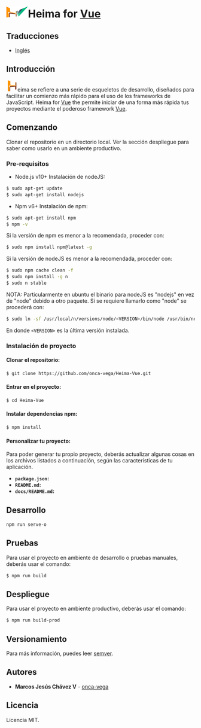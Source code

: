 ![alt text][Heima-Vue]Heima for [Vue]
============
## Traducciones
* [Inglés]

## Introducción
![alt text][Heima]eima se refiere a una serie de esqueletos de desarrollo, diseñados para facilitar un comienzo más rápido para el uso de los frameworks de JavaScript. Heima for [Vue] the permite iniciar de una forma más rápida tus proyectos mediante el poderoso framework [Vue].

## Comenzando
Clonar el repositorio en un directorio local.
Ver la sección despliegue para saber como usarlo en un ambiente productivo.

### Pre-requisitos
- Node.js v10+
Instalación de nodeJS:
```bash
$ sudo apt-get update
$ sudo apt-get install nodejs
```

- Npm v6+
Instalación de npm:
```bash
$ sudo apt-get install npm
$ npm -v
```

Si la versión de npm es menor a la recomendada, proceder con:
```bash
$ sudo npm install npm@latest -g
```

Si la versión de nodeJS es menor a la recomendada, proceder con:
```bash
$ sudo npm cache clean -f
$ sudo npm install -g n
$ sudo n stable
```

NOTA: Particularmente en ubuntu el binario para nodeJS es "nodejs" en vez de "node" debido a otro paquete. Si se requiere llamarlo como "node" se procederá con:
```bash
$ sudo ln -sf /usr/local/n/versions/node/<VERSION>/bin/node /usr/bin/nodejs
```
En donde ```<VERSION>``` es la última versión instalada.

### Instalación de proyecto
#### Clonar el repositorio:
```bash
$ git clone https://github.com/onca-vega/Heima-Vue.git
```

#### Entrar en el proyecto:
```bash
$ cd Heima-Vue
```

#### Instalar dependencias npm:
```bash
$ npm install
```

#### Personalizar tu proyecto:
Para poder generar tu propio proyecto, deberás actualizar algunas cosas en los archivos listados a continuación, según las características de tu aplicación.
* **```package.json```:**
* **```README.md```:**
* **```docs/README.md```:**

## Desarrollo
```bash
npm run serve-o
```

## Pruebas
Para usar el proyecto en ambiente de desarrollo o pruebas manuales, deberás usar el comando:
```bash
$ npm run build
```

## Despliegue
Para usar el proyecto en ambiente productivo, deberás usar el comando:
```bash
$ npm run build-prod
```

## Versionamiento
Para más información, puedes leer [semver].

## Autores
* **Marcos Jesús Chávez V** - [onca-vega]

## Licencia
Licencia MIT.

[Inglés]: https://github.com/onca-vega/Heima-Vue/blob/master/README.md
[semver]: https://semver.org/spec/v2.0.0.html
[Heima-Vue]: https://github.com/onca-vega/Heima-Vue/blob/master/app/image/icon/header30.png
[Heima]: https://github.com/onca-vega/Heima-Vue/blob/master/app/image/icon/favicon30.png
[Vue]: https://vuejs.org/
[onca-vega]: https://github.com/onca-vega
